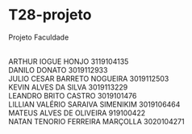 # T28-projeto
Projeto Faculdade

<br>ARTHUR IOGUE HONJO  3119104135
<br>DANILO DONATO  3019112933
<br>JULIO CESAR BARRETO NOGUEIRA  3019112503
<br>KEVIN ALVES DA SILVA  3019113229
<br>LEANDRO BRITO CASTRO  3019101476
<br>LILLIAN VALÉRIO SARAIVA SIMENIKIM  3019106464
<br>MATEUS ALVES DE OLIVEIRA  919100422
<br>NATAN TENORIO FERREIRA MARÇOLLA  3020104271

